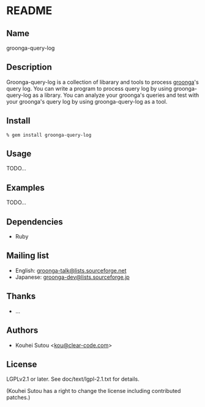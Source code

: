 # README

## Name

groonga-query-log

## Description

Groonga-query-log is a collection of libarary and tools to process
[groonga](http://groonga.org/)'s query log. You can write a program to
process query log by using groonga-query-log as a library. You can
analyze your groonga's queries and test with your groonga's query log
by using groonga-query-log as a tool.

## Install

    % gem install groonga-query-log

## Usage

TODO...

## Examples

TODO...

## Dependencies

* Ruby

## Mailing list

* English: [groonga-talk@lists.sourceforge.net](https://lists.sourceforge.net/lists/listinfo/groonga-talk)
* Japanese: [groonga-dev@lists.sourceforge.jp](http://lists.sourceforge.jp/mailman/listinfo/groonga-dev)

## Thanks

* ...

## Authors

* Kouhei Sutou \<kou@clear-code.com\>

## License

LGPLv2.1 or later. See doc/text/lgpl-2.1.txt for details.

(Kouhei Sutou has a right to change the license including contributed
patches.)

